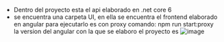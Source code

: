 * Dentro del proyecto esta el api elaborado en .net core 6
* se encuentra una carpeta UI, en ella se encuentra el frontend elaborado en angular para ejecutarlo es con proxy comando: npm run start:proxy
la version del angular con la que se elaboro el proyecto es ![image](https://user-images.githubusercontent.com/5317060/178137359-b55233b5-e4cb-409d-a3d5-5bd3a5b74950.png)
